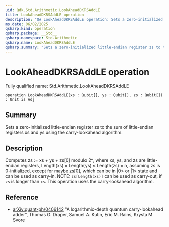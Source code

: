 ```yaml
---
uid: Qdk.Std.Arithmetic.LookAheadDKRSAddLE
title: LookAheadDKRSAddLE operation
description: "Q# LookAheadDKRSAddLE operation: Sets a zero-initialized little-endian register zs to the sum of little-endian registers xs and ys using the carry-lookahead algorithm."
ms.date: 06/02/2025
qsharp.kind: operation
qsharp.package: __Std__
qsharp.namespace: Std.Arithmetic
qsharp.name: LookAheadDKRSAddLE
qsharp.summary: "Sets a zero-initialized little-endian register zs to the sum of little-endian registers xs and ys using the carry-lookahead algorithm."
---
```


# LookAheadDKRSAddLE operation

Fully qualified name: Std.Arithmetic.LookAheadDKRSAddLE

```qsharp
operation LookAheadDKRSAddLE(xs : Qubit[], ys : Qubit[], zs : Qubit[]) : Unit is Adj
```

## Summary
Sets a zero-initialized little-endian register zs to the sum of
little-endian registers xs and ys using the carry-lookahead algorithm.

## Description
Computes zs := xs + ys + zs[0] modulo 2ⁿ, where xs, ys, and zs are
little-endian registers, Length(xs) = Length(ys) ≤ Length(zs) = n,
assuming zs is 0-initialized, except for maybe zs[0], which can be
in |0> or |1> state and can be used as carry-in.
NOTE: `zs[Length(xs)]` can be used as carry-out, if `zs` is longer than `xs`.
This operation uses the carry-lookahead algorithm.

## Reference
- [arXiv:quant-ph/0406142](https://arxiv.org/abs/quant-ph/0406142)
  "A logarithmic-depth quantum carry-lookahead adder",
  Thomas G. Draper, Samuel A. Kutin, Eric M. Rains, Krysta M. Svore
